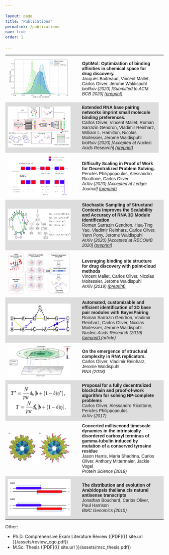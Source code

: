 ```yaml
---

layout: page
title: "Publications"
permalink: /publications
nav: true
order: 2

---
```


<head>
<script src="https://ajax.googleapis.com/ajax/libs/jquery/3.2.1/jquery.min.js"></script>
<link rel = "stylesheet"
   type = "text/css"
   href = "style.css" />
<link rel="stylesheet" href="https://cdnjs.cloudflare.com/ajax/libs/font-awesome/4.7.0/css/font-awesome.min.css">

<style>
img {
border: 0px solid #787878;
    min-width: 200px;
    max-width: 200px;
    min-height: 100px;
    max-height: 130px;
    margin-right: 20px;
}
#txt {
    font-size:11pt;
}
table {
  font-family: arial, sans-serif;
  border-collapse: collapse;
  width: 100%;
margin: 0 auto;
}


td, th {
  <!--border: 1px solid #dddddd;-->
  text-align: left;
  padding: 8px;
}

tr:nth-child(even) {
  background-color: #dddddd;
}
</style>
</head>


<body>
<table>
  <tr>
    <td><img src="/assets/jacques.png" id="fig"></td>
    <td><b>OptiMol: Optimization of binding affinities in chemical space for drug discovery. </b> <br>
	Jacques Boitreaud, Vincent Mallet, Carlos Oliver, Jerome Waldispuhl<br>
	<i> bioRxiv (2020)  [Submitted to ACM BCB 2020] <a href="https://www.biorxiv.org/content/biorxiv/early/2020/05/26/2020.05.23.112201.full.pdf">(preprint)</a></i></td>
  </tr> <tr>
    <td><img src="/assets/rnamigos.png" id="fig"></td>
    <td><b>Extended RNA base pairing networks imprint small molecule binding preferences. </b><br>
	Carlos Oliver, Vincent Mallet, Roman Sarrazin Gendron, Vladimir Reinharz, William L. Hamilton, Nicolas Moitessier, Jerome Waldispuhl <br>
	<i>bioRxiv (2020)  [Accepted at Nucleic Acids Research] <a href="https://www.biorxiv.org/content/10.1101/701326v3.full.pdf">(preprint) </a></i></td>
  </tr>
  <tr>
    <td><img src="/assets/dips.png" id="fig"></td>
    <td><b>Difficulty Scaling in Proof of Work for Decentralized Problem Solving.</b><br>
	   Pericles Philippopoulos, Alessandro Ricottone, Carlos Oliver <br>
	   <i> ArXiv (2020) [Accepted at Ledger Journal] <a href="https://arxiv.org/pdf/1911.00435.pdf">(preprint)</a></i></td>
  </tr>
  <tr>
    <td><img src="/assets/bp2.png"></td>
    <td><b>Stochastic Sampling of Structural Contexts Improves the Scalability and Accuracy of RNA 3D Module Identification</b><br>
	   Roman Sarrazin Gendron, Hua-Ting Yao, Vladimir Reinharz, Carlos Oliver, Yann Pony, Jerome Waldispuhl<br>
	   <i> ArXiv (2020) [Accepted at RECOMB 2020] <a href="https://www.biorxiv.org/content/biorxiv/early/2020/01/18/834762.full.pdf">(preprint)</a> </i></td>
    <td></td>
  </tr>
  <tr>
    <td><img src="/assets/tarlig.png"></td>
    <td><b>Leveraging binding site structure for drug discovery with point-cloud methods</b><br>
	   Vincent Mallet, Carlos Oliver, Nicolas Moitessier, Jerome Waldispuhl <br>
	   <i> ArXiv (2019) <a href="https://arxiv.org/pdf/1905.12033.pdf">(preprint)</a> </i></td>
    <td></td>
  </tr>
  <tr>
    <td><img src="/assets/bp1.png"></td>
    <td><b>Automated, customizable and efficient identification of 3D base pair modules with BayesPairing</b><br>
	   Roman Sarrazin Gendron, Vladimir Reinharz, Carlos Oliver, Nicolas Moitessier, Jerome Waldispuhl <br>
	   <i> Nucleic Acids Research (2019) <a href=""> (preprint) </a> <h ref="">(article) </a> </i></td>
    <td></td>
   </tr>
  <tr>
    <td><img src="/assets/maternal.png"></td>
    <td><b>On the emergence of structural complexity in RNA replicators. </b><br>
	   Carlos Oliver, Vladimir Reinharz, Jerome Waldispuhl  <br>
	   <i> RNA (2018)  </i></td>
    <td></td>
   </tr>
  <tr>
    <td><img src="/assets/crick.png"></td>
    <td><b>Proposal for a fully decentralized blockchain and proof-of-work algorithm for solving NP-complete problems</b><br>
	   Carlos Oliver, Alessandro Ricottone, Pericles Philippopoulos <br>
	   <i> ArXiv (2017)  </i></td>
    <td></td>
   </tr>
  <tr>
    <td><img src="/assets/tub.png"></td>
    <td><b>Concerted millisecond timescale dynamics in the intrinsically disordered carboxyl terminus of gamma‐tubulin induced by mutation of a conserved tyrosine residue</b><br>
	   Jason Harris, Maria Shadrina, Carlos Oliver, Anthony Mittermaier, Jackie Vogel <br>
	   <i> Protein Science (2018)  </i></td>
    <td></td>
   </tr>
  <tr>
    <td><img src="/assets/cisnat.png"></td>
    <td><b>The distribution and evolution of Arabidopsis thaliana cis natural antisense transcripts</b><br>
	   Jonathan Bouchard, Carlos Oliver, Paul Harrison <br>
	   <i> BMC Genomics (2015)  </i></td>
    <td></td>
   </tr>
</table>


Other:

* Ph.D. Comprehensive Exam Literature Review ([PDF]({{ site.url  }}/assets/review_cgo.pdf))
* M.Sc. Thesis ([PDF]({{ site.url   }}/assets/msc_thesis.pdf))
</body>
